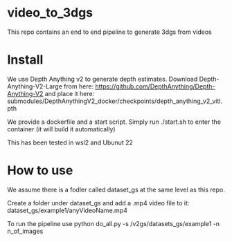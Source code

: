 # video_to_3dgs
This  repo contains an end to end pipeline to generate 3dgs from videos 
# Install
We use Depth Anything v2 to generate depth estimates. 
Download Depth-Anything-V2-Large from here: https://github.com/DepthAnything/Depth-Anything-V2 and place it here: submodules/DepthAnythingV2_docker/checkpoints/depth_anything_v2_vitl.pth

We provide a dockerfile and a start script.
Simply run ./start.sh to enter the container (it will build it automatically)

This has been tested in wsl2 and Ubunut 22

# How to use
We assume there is a fodler called dataset_gs at the same level as this repo.

Create a folder under dataset_gs and add a .mp4 video file to it:
dataset_gs/example1/anyVideoName.mp4

To run the pipeline use python do_all.py -s /v2gs/datasets_gs/example1 -n n_of_images